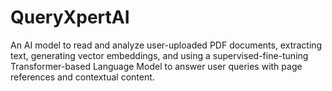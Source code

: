 # QueryXpertAI
An AI model to read and analyze user-uploaded PDF documents, extracting text, generating vector embeddings, and using a supervised-fine-tuning Transformer-based Language Model to answer user queries with page references and contextual content.
